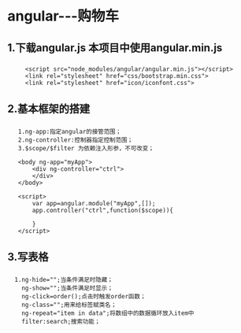# angular---购物车
## 1.下载angular.js  本项目中使用angular.min.js
###    <script src=""></script>
         <script src="node_modules/angular/angular.min.js"></script>
         <link rel="stylesheet" href="css/bootstrap.min.css">
         <link rel="stylesheet" href="icon/iconfont.css">
## 2.基本框架的搭建

### <script src=""></script>
       1.ng-app:指定angular的接管范围；
       2.ng-controller:控制器指定控制范围；
       3.$scope/$filter 为依赖注入形参，不可改变；

       <body ng-app="myApp">
           <div ng-controller="ctrl">
           </div>
       </body>

       <script>
           var app=angular.module("myApp",[]);
           app.controller("ctrl",function($scope)){

           }
       </script>
##  3.写表格
###  <script src=""></script>
      1.ng-hide="";当条件满足时隐藏；
        ng-show="";当条件满足时显示；
        ng-click=order();点击时触发order函数；
        ng-class="";用来给标签赋类名；
        ng-repeat="item in data";将数组中的数据循环放入item中
        filter:search;搜索功能；

